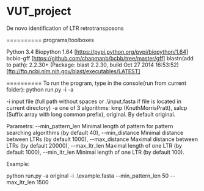 VUT_project
===========

De novo identification of LTR retrotransposons

==========
programs/toolboxes

Python 3.4
Biopython 1.64 [https://pypi.python.org/pypi/biopython/1.64]
bcbio-gff      [https://github.com/chapmanb/bcbb/tree/master/gff]
blastn(add to path): 2.2.30+ (Package: blast 2.2.30, build Oct 27 2014 16:53:52) [ftp://ftp.ncbi.nlm.nih.gov/blast/executables/LATEST]

==========
To run the program, type in the console(run from current folder):
python run.py -i <inputfile> -a <algorithm> <parametrs>

-i input file (full path without spaces or .\input.fasta if file is located in current directory)
-a one of 3 algorithms: kmp (KnuthMorrisPratt), salcp (Suffix array with long common prefix), original. By default original.

Parametrs:
--min_pattern_len Minimal length of pattern for pattern searching algorithms (by default 40),
--min_distance    Minimal distance between LTRs (by default 1000),
--max_distance    Maximal distance between LTRs (by default 20000),
--max_ltr_len     Maximal length of one LTR (by default 1000),
--min_ltr_len 	  Minimal length of one LTR (by default 100).

Example:

python run.py -a original -i .\example.fasta --min_pattern_len 50 --max_ltr_len 1500